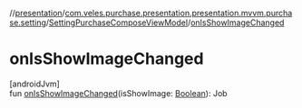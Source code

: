//[presentation](../../../index.md)/[com.veles.purchase.presentation.presentation.mvvm.purchase.setting](../index.md)/[SettingPurchaseComposeViewModel](index.md)/[onIsShowImageChanged](on-is-show-image-changed.md)

# onIsShowImageChanged

[androidJvm]\
fun [onIsShowImageChanged](on-is-show-image-changed.md)(isShowImage: [Boolean](https://kotlinlang.org/api/latest/jvm/stdlib/kotlin/-boolean/index.html)): Job
